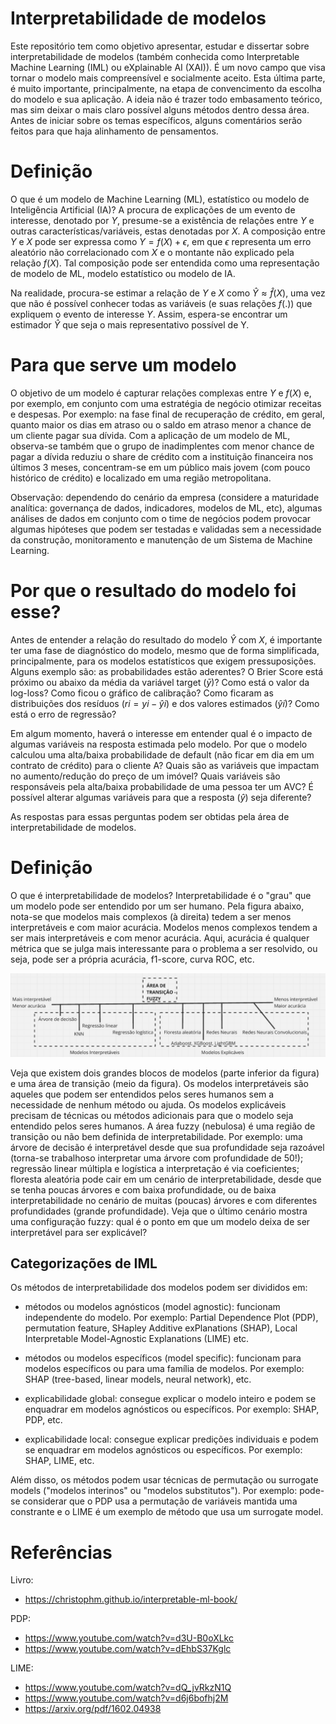 # Interpretabilidade de modelos

Este repositório tem como objetivo apresentar, estudar e dissertar sobre interpretabilidade de modelos (também conhecida como Interpretable Machine Learning (IML) ou eXplainable AI (XAI)). É um novo campo que visa tornar o modelo mais compreensível e socialmente aceito. Esta última parte, é muito importante, principalmente, na etapa de convencimento da escolha do modelo e sua aplicação. A ideia não é trazer todo embasamento teórico, mas sim deixar o mais claro possível alguns métodos dentro dessa área. Antes de iniciar sobre os temas específicos, alguns comentários serão feitos para que haja alinhamento de pensamentos.

# Definição

O que é um modelo de Machine Learning (ML), estatístico ou modelo de Inteligência Artificial (IA)? A procura de explicações de um evento de interesse, denotado por $Y$, presume-se a existência de relações entre $Y$ e outras características/variáveis, estas denotadas por $X$. A composição entre $Y$ e $X$ pode ser expressa como $Y = f(X) + \epsilon$, em que $\epsilon$ representa um erro aleatório não correlacionado com $X$ e o montante não explicado pela relação $f(X)$. Tal composição pode ser entendida como uma representação de modelo de ML, modelo estatístico ou modelo de IA.

Na realidade, procura-se estimar a relação de $Y$ e $X$ como $\hat{Y} \approx \hat{f}(X)$, uma vez que não é possível conhecer todas as variáveis (e suas relações $f(.)$) que expliquem o evento de interesse $Y$. Assim, espera-se encontrar um estimador $\hat{Y}$ que seja o mais representativo possível de Y.

# Para que serve um modelo

O objetivo de um modelo é capturar relações complexas entre $Y$ e $f(X)$ e, por exemplo, em conjunto com uma estratégia de negócio otimizar receitas e despesas. Por exemplo: na fase final de recuperação de crédito, em geral, quanto maior os dias em atraso ou o saldo em atraso menor a chance de um cliente pagar sua dívida. Com a aplicação de um modelo de ML, observa-se também que o grupo de inadimplentes com menor chance de pagar a dívida reduziu o share de crédito com a instituição financeira nos últimos 3 meses, concentram-se em um público mais jovem (com pouco histórico de crédito) e localizado em uma região metropolitana.

Observação: dependendo do cenário da empresa (considere a maturidade analítica: governança de dados, indicadores, modelos de ML, etc), algumas análises de dados em conjunto com o time de negócios podem provocar algumas hipóteses que podem ser testadas e validadas sem a necessidade da construção, monitoramento e manutenção de um Sistema de Machine Learning.

# Por que o resultado do modelo foi esse?

Antes de entender a relação do resultado do modelo $\hat{Y}$ com $X$, é importante ter uma fase de diagnóstico do modelo, mesmo que de forma simplificada, principalmente, para os modelos estatísticos que exigem pressuposições. Alguns exemplo são: as probabilidades estão aderentes? O Brier Score está próximo ou abaixo da média da variável target ($\bar{y}$)? Como está o valor da log-loss? Como ficou o gráfico de calibração? Como ficaram as distribuições dos resíduos ($ri = yi - \hat{y}i$) e dos valores estimados ($\hat{y}i$)? Como está o erro de regressão?

Em algum momento, haverá o interesse em entender qual é o impacto de algumas variáveis na resposta estimada pelo modelo. Por que o modelo calculou uma alta/baixa probabilidade de default (não ficar em dia em um contrato de crédito) para o cliente A? Quais são as variáveis que impactam no aumento/redução do preço de um imóvel? Quais variáveis são responsáveis pela alta/baixa probabilidade de uma pessoa ter um AVC? É possível alterar algumas variáveis para que a resposta ($\hat{y}$) seja diferente?

As respostas para essas perguntas podem ser obtidas pela área de interpretabilidade de modelos.

# Definição

O que é interpretabilidade de modelos? Interpretabilidade é o "grau" que um modelo pode ser entendido por um ser humano. Pela figura abaixo, nota-se que modelos mais complexos (à direita) tedem a ser menos interpretáveis e com maior acurácia. Modelos menos complexos tendem a ser mais interpretáveis e com menor acurácia. Aqui, acurácia é qualquer métrica que se julga mais interessante para o problema a ser resolvido, ou seja, pode ser a própria acurácia, f1-score, curva ROC, etc.

![image](Representacao1.png 'Grau de interpretabilidade e acurácia do modelo.')

Veja que existem dois grandes blocos de modelos (parte inferior da figura) e uma área de transição (meio da figura). Os modelos interpretáveis são aqueles que podem ser entendidos pelos seres humanos sem a necessidade de nenhum método ou ajuda. Os modelos explicáveis precisam de técnicas ou métodos adicionais para que o modelo seja entendido pelos seres humanos. A área fuzzy (nebulosa) é uma região de transição ou não bem definida de interpretabilidade. Por exemplo: uma árvore de decisão é interpretável desde que sua profundidade seja razoável (torna-se trabalhoso interpretar uma árvore com profundidade de 50!); regressão linear múltipla e logística a interpretação é via coeficientes; floresta aleatória pode cair em um cenário de interpretabilidade, desde que se tenha poucas árvores e com baixa profundidade, ou de baixa interpretabilidade no cenário de muitas (poucas) árvores e com diferentes profundidades (grande profundidade). Veja que o último cenário mostra uma configuração fuzzy: qual é o ponto em que um modelo deixa de ser interpretável para ser explicável?

## Categorizações de IML

Os métodos de interpretabilidade dos modelos podem ser divididos em:

- métodos ou modelos agnósticos (model agnostic): funcionam independente do modelo. Por exemplo: Partial Dependence Plot (PDP), permutation feature, SHapley Additive exPlanations (SHAP), Local Interpretable Model-Agnostic Explanations (LIME) etc.

- métodos ou modelos específicos (model specific): funcionam para modelos específicos ou para uma família de modelos. Por exemplo: SHAP (tree-based, linear models, neural network), etc.

- explicabilidade global: consegue explicar o modelo inteiro e podem se enquadrar em modelos agnósticos ou específicos. Por exemplo: SHAP, PDP, etc.

- explicabilidade local: consegue explicar predições individuais e podem se enquadrar em modelos agnósticos ou específicos. Por exemplo: SHAP, LIME, etc.

Além disso, os métodos podem usar técnicas de permutação ou surrogate models ("modelos interinos" ou "modelos substitutos"). Por exemplo: pode-se considerar que o PDP usa a permutação de variáveis mantida uma constrante e o LIME é um exemplo de método que usa um surrogate model.

# Referências

Livro: 

- https://christophm.github.io/interpretable-ml-book/ 

PDP:

- https://www.youtube.com/watch?v=d3U-B0oXLkc
- https://www.youtube.com/watch?v=dEhbS37Kglc

LIME:

- https://www.youtube.com/watch?v=dQ_jvRkzN1Q
- https://www.youtube.com/watch?v=d6j6bofhj2M
- https://arxiv.org/pdf/1602.04938